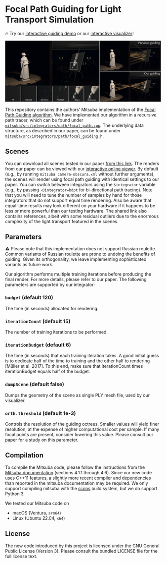 # Focal Path Guiding for Light Transport Simulation

🔥 Try our [interactive guiding demo](https://graphics.cg.uni-saarland.de/papers/focal-guiding/simulator.html) or our [interactive visualizer](https://graphics.cg.uni-saarland.de/papers/focal-guiding/visualizer.html)!

![Teaser](/assets/teaser.jpg)

This repository contains the authors' Mitsuba implementation of the 
[Focal Path Guiding algorithm](https://graphics.cg.uni-saarland.de/publications/rath-2023-focal-guiding.html).
We have implemented our algorithm in a recursive path tracer, which can be found under [`mitsuba/src/integrators/path/focal_path.cpp`](mitsuba/src/integrators/path/focal_path.cpp).
The underlying data structure, as described in our paper, can be found under [`mitsuba/src/integrators/path/focal_guiding.h`](mitsuba/src/integrators/path/focal_guiding.h).

## Scenes
You can download all scenes tested in our paper [from this link](https://oc.cs.uni-saarland.de/owncloud/index.php/s/DQmRgNBQooPaE8A).
The renders from our paper can be viewed with our [interactive online viewer](https://graphics.cg.uni-saarland.de/papers/focal-guiding/).
By default (e.g., by running `mitsuba camera-obscura.xml` without further arguments), the scenes will render using focal path guiding with identical settings to our paper.
You can switch between integrators using the `$integrator` variable (e.g., by passing `-Dintegrator=bdpt` for bi-directional path tracing).
Note that you will need to tune the number of samples by hand for those integrators that do not support equal time rendering.
Also be aware that equal-time results may look different on your hardware if it happens to be less or more powerful than our testing hardware.
The shared link also contains references, albeit with some residual outliers due to the enormous complexity of the light transport featured in the scenes.

## Parameters

⚠️ Please note that this implementation does not support Russian roulette. Common variants of Russian roulette are prone to undoing the benefits of guiding. Given its orthogonality, we leave implementing sophisticated variants as future work.

Our algorithm performs multiple training iterations before producing the final render. For more details, please refer to our paper.
The following parameters are supported by our integrator:

### `budget` (default 120)
The time (in seconds) allocated for rendering.

### `iterationCount` (default 15)
The number of training iterations to be performed.

### `iterationBudget` (default 6)
The time (in seconds) that each training iteration takes.
A good initial guess is to dedicate half of the time to training and the other half to rendering [Müller et al. 2017].
To this end, make sure that iterationCount times iterationBudget equals half of the budget.

### `dumpScene` (default false)
Dumps the geometry of the scene as single PLY mesh file, used by our visualizer.

### `orth.threshold` (default 1e-3)
Controls the resolution of the guiding octrees. Smaller values will yield finer resolution,
at the expense of higher computational cost per sample.
If many focal points are present, consider lowering this value.
Please consult our paper for a study on this parameter.

## Compilation

To compile the Mitsuba code, please follow the instructions from the [Mitsuba documentation](http://mitsuba-renderer.org/docs.html) (sections 4.1.1 through 4.6). Since our new code uses C++11 features, a slightly more recent compiler and dependencies than reported in the mitsuba documentation may be required. We only support compiling mitsuba with the [scons](https://www.scons.org) build system, but we do support Python 3.

We tested our Mitsuba code on
- macOS (Ventura, `arm64`)
- Linux (Ubuntu 22.04, `x64`)

## License

The new code introduced by this project is licensed under the GNU General Public License (Version 3). Please consult the bundled LICENSE file for the full license text.
